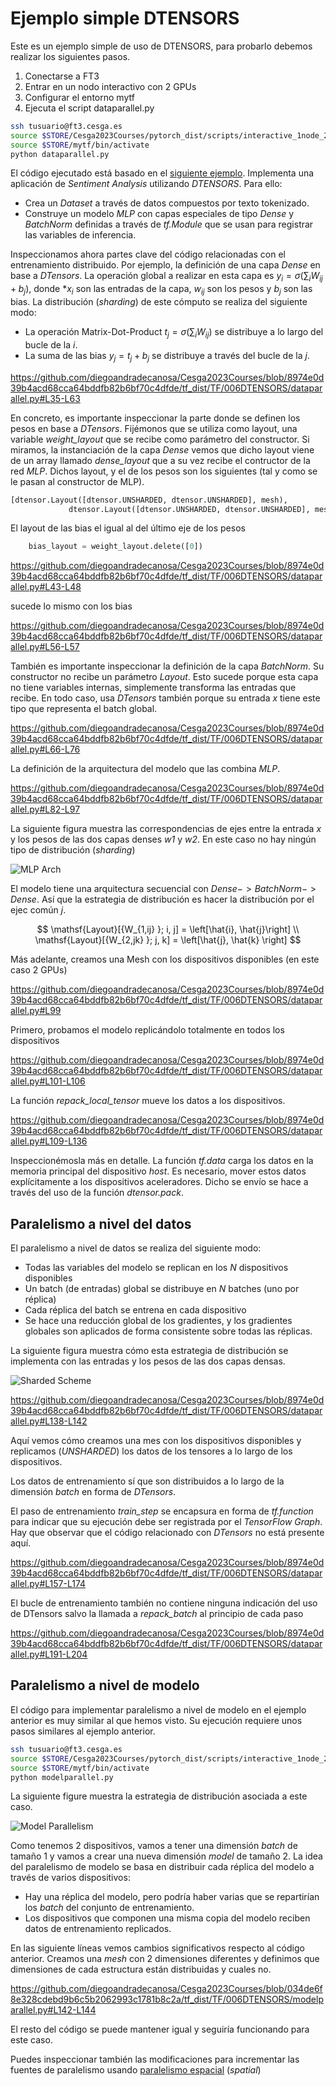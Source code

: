 # Ejemplo simple DTENSORS

Este es un ejemplo simple de uso de DTENSORS, para probarlo debemos realizar los siguientes pasos.

1. Conectarse a FT3
2. Entrar en un nodo interactivo con 2 GPUs
3. Configurar el entorno mytf
4. Ejecuta el script dataparallel.py

```bash
ssh tusuario@ft3.cesga.es
source $STORE/Cesga2023Courses/pytorch_dist/scripts/interactive_1node_2gpus.sh
source $STORE/mytf/bin/activate
python dataparallel.py
```

El código ejecutado está basado en el [siguiente ejemplo](https://www.tensorflow.org/tutorials/distribute/dtensor_ml_tutorial).
Implementa una aplicación de *Sentiment Analysis* utilizando *DTENSORS*. Para ello:
- Crea un *Dataset* a través de datos compuestos por texto tokenizado.
- Construye un modelo *MLP* con capas especiales de tipo *Dense* y *BatchNorm* definidas a través de *tf.Module* que se usan para registrar las variables de inferencia.

Inspeccionamos ahora partes clave del código relacionadas con el entrenamiento distribuido. Por ejemplo, la definición de una capa *Dense*
en base a *DTensors*. La operación global a realizar en esta capa es $y_i=\sigma (\sum_{i}W_{ij}+b_j)$, donde $*x_i$ son las entradas de la capa,
$w_{ij}$ son los pesos y $b_j$ son las bias. La distribución (*sharding*) de este cómputo se realiza del siguiente modo:

- La operación Matrix-Dot-Product $t_j=\sigma (\sum_{i}W_{ij})$ se distribuye a lo largo del bucle de la $i$.
- La suma de las bias $y_j=t_j+b_j$ se distribuye a través del bucle de la $j$.

https://github.com/diegoandradecanosa/Cesga2023Courses/blob/8974e0d39b4acd68cca64bddfb82b6bf70c4dfde/tf_dist/TF/006DTENSORS/dataparallel.py#L35-L63

En concreto, es importante inspeccionar la parte donde se definen los pesos en base a *DTensors*. Fijémonos que se utiliza como layout, 
una variable *weight_layout* que se recibe como parámetro del constructor. Si miramos, la instanciación de la capa *Dense* vemos que dicho layout viene de un array
llamado *dense_layout* que a su vez recibe el contructor de la red *MLP*. Dichos layout, y el de los pesos son los siguientes (tal y como se le pasan al constructor de MLP).

```python
[dtensor.Layout([dtensor.UNSHARDED, dtensor.UNSHARDED], mesh),
             dtensor.Layout([dtensor.UNSHARDED, dtensor.UNSHARDED], mesh),]
```

El layout de las bias el igual al del último eje de los pesos

```python
    bias_layout = weight_layout.delete([0])
```

https://github.com/diegoandradecanosa/Cesga2023Courses/blob/8974e0d39b4acd68cca64bddfb82b6bf70c4dfde/tf_dist/TF/006DTENSORS/dataparallel.py#L43-L48

sucede lo mismo con los bias

https://github.com/diegoandradecanosa/Cesga2023Courses/blob/8974e0d39b4acd68cca64bddfb82b6bf70c4dfde/tf_dist/TF/006DTENSORS/dataparallel.py#L56-L57

También es importante inspeccionar la definición de la capa *BatchNorm*. 
Su constructor no recibe un parámetro *Layout*. Esto sucede porque esta capa no tiene variables internas, simplemente transforma las entradas que recibe. En todo caso, usa *DTensors* también
porque su entrada *x* tiene este tipo que representa el batch global.

https://github.com/diegoandradecanosa/Cesga2023Courses/blob/8974e0d39b4acd68cca64bddfb82b6bf70c4dfde/tf_dist/TF/006DTENSORS/dataparallel.py#L66-L76

La definición de la arquitectura del modelo que las combina *MLP*. 


https://github.com/diegoandradecanosa/Cesga2023Courses/blob/8974e0d39b4acd68cca64bddfb82b6bf70c4dfde/tf_dist/TF/006DTENSORS/dataparallel.py#L82-L97

 La siguiente figura muestra las correspondencias de ejes entre la entrada *x* y los pesos
de las dos capas denses *w1* y *w2*. En este caso no hay ningún tipo de distribución (*sharding*)


![MLP Arch](figs/mlp.png)

El modelo tiene una arquitectura secuencial con $Dense -> BatchNorm -> Dense$. Así que la estrategia de distribución es hacer la distribución por el ejec común $j$.

$$
\mathsf{Layout}[{W_{1,ij} }; i, j] = \left[\hat{i}, \hat{j}\right] \\
\mathsf{Layout}[{W_{2,jk} }; j, k] = \left[\hat{j}, \hat{k} \right]
$$

Más adelante, creamos una Mesh con los dispositivos disponibles (en este caso 2 GPUs)

https://github.com/diegoandradecanosa/Cesga2023Courses/blob/8974e0d39b4acd68cca64bddfb82b6bf70c4dfde/tf_dist/TF/006DTENSORS/dataparallel.py#L99

Primero, probamos el modelo replicándolo totalmente en todos los dispositivos

https://github.com/diegoandradecanosa/Cesga2023Courses/blob/8974e0d39b4acd68cca64bddfb82b6bf70c4dfde/tf_dist/TF/006DTENSORS/dataparallel.py#L101-L106

La función *repack_local_tensor* mueve los datos a los dispositivos.

https://github.com/diegoandradecanosa/Cesga2023Courses/blob/8974e0d39b4acd68cca64bddfb82b6bf70c4dfde/tf_dist/TF/006DTENSORS/dataparallel.py#L109-L136

Inspeccionémosla más en detalle. La función *tf.data* carga los datos en la memoria principal del dispositivo *host*. Es necesario, mover estos datos explícitamente 
a los dispositivos aceleradores. Dicho se envío se hace a través del uso de la función *dtensor.pack*.

## Paralelismo a nivel del datos

El paralelismo a nivel de datos se realiza del siguiente modo:

- Todas las variables del modelo se replican en los *N* dispositivos disponibles
- Un batch (de entradas) global se distribuye en *N* batches (uno por réplica)
- Cada réplica del batch se entrena en cada dispositivo
- Se hace una reducción global de los gradientes, y los gradientes globales son aplicados de forma consistente sobre todas las réplicas.

La siguiente figura muestra cómo esta estrategia de distribución se implementa con las entradas y los pesos de las dos capas densas.

![Sharded Scheme](figs/sharded.png)

https://github.com/diegoandradecanosa/Cesga2023Courses/blob/8974e0d39b4acd68cca64bddfb82b6bf70c4dfde/tf_dist/TF/006DTENSORS/dataparallel.py#L138-L142

Aquí vemos cómo creamos una mes con los dispositivos disponibles y replicamos (*UNSHARDED*) los datos de los tensores a lo largo de los dispositivos.

Los datos de entrenamiento sí que son distribuidos a lo largo de la dimensión *batch* en forma de *DTensors*.


El paso de entrenamiento *train_step* se encapsura en forma de *tf.function* para indicar que su ejecución debe ser registrada por el *TensorFlow Graph*.
Hay que observar que el código relacionado con *DTensors* no está presente aquí.

https://github.com/diegoandradecanosa/Cesga2023Courses/blob/8974e0d39b4acd68cca64bddfb82b6bf70c4dfde/tf_dist/TF/006DTENSORS/dataparallel.py#L157-L174

El bucle de entrenamiento también no contiene ninguna indicación del uso de DTensors salvo la llamada a *repack_batch* al principio de cada paso

https://github.com/diegoandradecanosa/Cesga2023Courses/blob/8974e0d39b4acd68cca64bddfb82b6bf70c4dfde/tf_dist/TF/006DTENSORS/dataparallel.py#L191-L204

## Paralelismo a nivel de modelo

El código para implementar paralelismo a nivel de modelo en el ejemplo anterior es muy similar al que hemos visto. Su ejecución requiere unos pasos similares al ejemplo anterior.

```bash
ssh tusuario@ft3.cesga.es
source $STORE/Cesga2023Courses/pytorch_dist/scripts/interactive_1node_2gpus.sh
source $STORE/mytf/bin/activate
python modelparallel.py
```

La siguiente figure muestra la estrategia de distribución asociada a este caso.

![Model Parallelism](figs/modpar.png)

Como tenemos 2 dispositivos, vamos a tener una dimensión *batch* de tamaño 1 y vamos a crear una nueva dimensión *model* de tamaño 2. La idea del paralelismo de modelo se basa en distribuir cada réplica del modelo
a través de varios dispositivos:

- Hay una réplica del modelo, pero podría haber varias que se repartirían los *batch* del conjunto de entrenamiento.
- Los dispositivos que componen una misma copia del modelo reciben  datos de entrenamiento replicados.

En las siguiente líneas vemos cambios significativos respecto al código anterior. Creamos una *mesh* con 2 dimensiones diferentes y 
definimos que dimensiones de cada estructura están distribuidas y cuales no.

https://github.com/diegoandradecanosa/Cesga2023Courses/blob/034de6f8e328cdebd9b6c5b2062993c1781b8c2a/tf_dist/TF/006DTENSORS/modelparallel.py#L142-L144

El resto del código se puede mantener igual y seguiría funcionando para este caso.

Puedes inspeccionar también las modificaciones para incrementar las fuentes de paralelismo usando [paralelismo espacial](https://www.tensorflow.org/tutorials/distribute/dtensor_ml_tutorial#spatial_parallel_training) (*spatial*)













